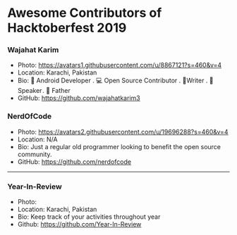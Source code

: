 # Awesome Contributors of Hacktoberfest 2019

### Wajahat Karim
- Photo: https://avatars1.githubusercontent.com/u/8867121?s=460&v=4
- Location: Karachi, Pakistan
- Bio: 📱 Android Developer . 💻 Open Source Contributor . 📝Writer . 🎤 Speaker . 👶 Father 
- GitHub: https://github.com/wajahatkarim3

### NerdOfCode
- Photo: https://avatars2.githubusercontent.com/u/19696288?s=460&v=4
- Location: N/A
- Bio: Just a regular old programmer looking to benefit the open source community.
- GitHub: https://github.com/nerdofcode

-----------

### Year-In-Review
- Photo: 
- Location: Karachi, Pakistan
- Bio: Keep track of your activities throughout year
- Github: https://github.com/Year-In-Review
